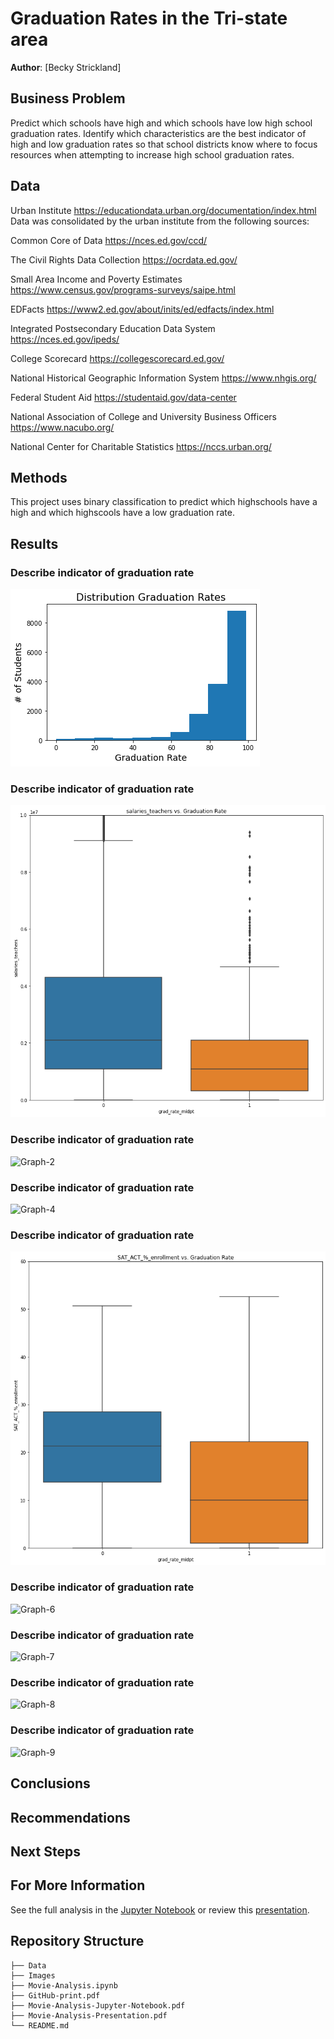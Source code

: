 # Graduation Rates in the Tri-state area

**Author**: [Becky Strickland]


## Business Problem

Predict which schools have high and which schools have low high school graduation rates. Identify which characteristics are the best indicator of high and low graduation rates so that school districts know where to focus resources when attempting to increase high school graduation rates.

## Data
Urban Institute
https://educationdata.urban.org/documentation/index.html
Data was consolidated by the urban institute from the following sources:

Common Core of Data
https://nces.ed.gov/ccd/

The Civil Rights Data Collection
https://ocrdata.ed.gov/

Small Area Income and Poverty Estimates
https://www.census.gov/programs-surveys/saipe.html

EDFacts
https://www2.ed.gov/about/inits/ed/edfacts/index.html

Integrated Postsecondary Education Data System
https://nces.ed.gov/ipeds/

College Scorecard
https://collegescorecard.ed.gov/

National Historical Geographic Information System
https://www.nhgis.org/

Federal Student Aid
https://studentaid.gov/data-center

National Association of College and University Business Officers
https://www.nacubo.org/

National Center for Charitable Statistics
https://nccs.urban.org/


## Methods

This project uses binary classification to predict which highschools have a high and which highscools have a low graduation rate. 

## Results

### Describe indicator of graduation rate

![Graph-1](Images/Graph-1.png)



### Describe indicator of graduation rate

 ![Graph-2](Images/Graph-2.png)
 


### Describe indicator of graduation rate

![Graph-2](Images/Graph-3.png)


### Describe indicator of graduation rate

![Graph-4](Images/Graph-4.png)


 
### Describe indicator of graduation rate

 ![Graph-5](Images/Graph-5.png)
 

### Describe indicator of graduation rate

 ![Graph-6](Images/Graph-6.png)



### Describe indicator of graduation rate
> 
 ![Graph-7](Images/Graph-7.png)
 

 
### Describe indicator of graduation rate
 
 ![Graph-8](Images/Graph-8.png)
 


### Describe indicator of graduation rate
 
 ![Graph-9](Images/Graph-9.png)
 



## Conclusions


## Recommendations



## Next Steps



## For More Information

See the full analysis in the [Jupyter Notebook](./Movie-Analysis.ipynb) or review this [presentation](./Movie-Analysis-Presentation.pdf).



## Repository Structure

```
├── Data
├── Images
├── Movie-Analysis.ipynb
├── GitHub-print.pdf
├── Movie-Analysis-Jupyter-Notebook.pdf
├── Movie-Analysis-Presentation.pdf
└── README.md
```